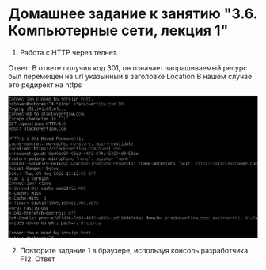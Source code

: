 # Домашнее задание к занятию "3.6. Компьютерные сети, лекция 1"

1. Работа c HTTP через телнет.

Ответ: В ответе получил код 301, он означает запрашиваемый ресурс был перемещен на url указынный в заголовке Location
В нашем случае это редирект на https

![alt](https://github.com/asexsela/sysadmin/blob/master/one.png?raw=true)

2. Повторите задание 1 в браузере, используя консоль разработчика F12.
Ответ 